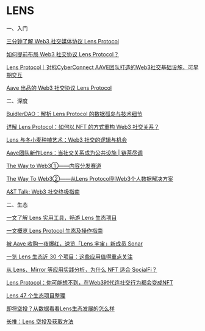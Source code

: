 # LENS

一、入门

[三分钟了解 Web3 社交媒体协议 Lens Protocol](https://foresightnews.pro/article/detail/3069)

[如何提前布局 Web3 社交协议 Lens Protocol？](https://foresightnews.pro/article/detail/18059)

[Lens Protocol｜对标CyberConnect AAVE团队打造的Web3社交基础设施，可早期交互](https://foresightnews.pro/article/detail/8649)

[Aave 出品的 Web3 社交协议 Lens Protocol](https://foresightnews.pro/article/detail/6267)

二、深度

[BuidlerDAO：解析 Lens Protocol 的数据孤岛与技术细节](https://foresightnews.pro/article/detail/19600)

[详解 Lens Protocol：如何以 NFT 的方式重构 Web3 社交关系？](https://foresightnews.pro/article/detail/6505)

[Lens 与冬小麦种植艺术：Web3 社交的逻辑与机会](https://foresightnews.pro/article/detail/19252)

[Aave团队新作Lens：当社交关系成为公共设施 | 链茶尽调](https://foresightnews.pro/article/detail/5204)

[The Way to Web3①——内容分发赛道](https://foresightnews.pro/article/detail/2919)

[The Way To Web3②——从Lens Protocol到Web3个人数据解决方案](https://foresightnews.pro/article/detail/2920)

[A\&T Talk: Web3 社交终极指南](https://foresightnews.pro/article/detail/14971)

二、生态

[一文了解 Lens 实用工具，畅游 Lens 生态项目](https://foresightnews.pro/article/detail/23268)

[一文概览 Lens Protocol 生态及操作指南](https://foresightnews.pro/article/detail/8897)

[被 Aave 收购一夜爆红，速览「Lens 宇宙」新成员 Sonar](https://foresightnews.pro/article/detail/20629)

[一览 Lens 生态近 30 个项目：这些应用值得重点关注](https://foresightnews.pro/article/detail/17282)

[从 Lens、Mirror 等应用实践分析，为什么 NFT 适合 SocialFi？](https://foresightnews.pro/article/detail/17607)

[Lens Protocol：你可能想不到，在Web3时代连社交行为都会变成NFT](https://foresightnews.pro/article/detail/6276)

[Lens 47 个生态项目整理](https://foresightnews.pro/article/detail/17630)

[即将空投？从数据看看Lens生态发展的怎么样](https://followin.io/zh-Hans/feed/2694780/ZnJvbT13ZWJzaGFyZQ)

[长推：Lens 空投及获取方法](https://news.marsbit.co/20230217084816732320.html)
